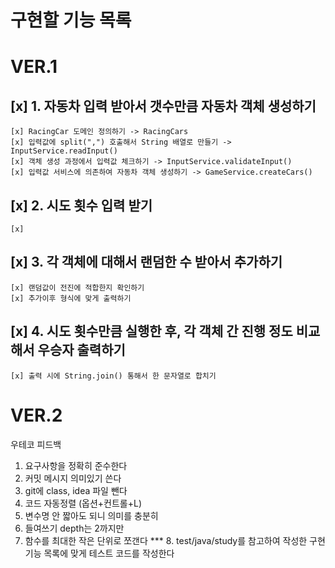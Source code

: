 # 구현할 기능 목록


# VER.1
## [x] 1. 자동차 입력 받아서 갯수만큼 자동차 객체 생성하기
    [x] RacingCar 도메인 정의하기 -> RacingCars
    [x] 입력값에 split(",") 호출해서 String 배열로 만들기 -> InputService.readInput()
    [x] 객체 생성 과정에서 입력값 체크하기 -> InputService.validateInput()
    [x] 입력값 서비스에 의존하여 자동차 객체 생성하기 -> GameService.createCars()

## [x] 2. 시도 횟수 입력 받기
    [x] 

## [x] 3. 각 객체에 대해서 랜덤한 수 받아서 추가하기
    [x] 랜덤값이 전진에 적합한지 확인하기
    [x] 추가이후 형식에 맞게 출력하기

## [x] 4. 시도 횟수만큼 실행한 후, 각 객체 간 진행 정도 비교해서 우승자 출력하기
    [x] 출력 시에 String.join() 통해서 한 문자열로 합치기


# VER.2


우테코 피드백
1. 요구사항을 정확히 준수한다
2. 커밋 메시지 의미있기 쓴다
3. git에 class, idea 파일 뺀다
4. 코드 자동정렬 (옵션+컨트롤+L)
5. 변수명 안 짧아도 되니 의미를 충분히
6. 들여쓰기 depth는 2까지만
7. 함수를 최대한 작은 단위로 쪼갠다
   *** 8. test/java/study를 참고하여 작성한 구현 기능 목록에 맞게 테스트 코드를 작성한다
